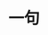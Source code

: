 <h1>一句</h1>

<script>
  const apiUrl = 'http://s.safe.360.cn/sapi/api',
    proxy = 'https://showtime.applinzi.com/proxy.php';
  let data = [];
  let scheduleEl = null;
  let scheduleElVan = null;
  let showTimeDelay = 15E3; // 每条句子展示时间
  let keyframesTime = 15; // 进度条关键帧时间间隔
  let timer = 0;
  let changeTimer = null;
  let resizeTimer = null;
  let el = document.getElementById('main');
  let h1 = el.getElementsByTagName('h1')[0];
  let canWidth = 0;

  function getAjax() {
    return new Promise((resolve, reject) => {
      const xmlhttp = new XMLHttpRequest();
      const url = proxy + '?url=' + apiUrl;
      xmlhttp.onreadystatechange = function() {
        if (xmlhttp.readyState == 4 && xmlhttp.status == 200) {
          resolve(JSON.parse(xmlhttp.responseText));
        }
      }
      xmlhttp.open("GET", url, true);
      xmlhttp.setRequestHeader("Content-Type", "application/x-www-form-urlencoded");
      xmlhttp.send();
    });
  }
  async function handelAjax() {
    const result = await getAjax();
    data = result.data.list;
    let midata = [];
    for (let i = 0; i < data.length; i++) {
      if ('mark_ext' in data[i] && data[i].mark_ext.length === 0) midata.push(data[i]); // 删除明星
    }
    data = midata;
    midata = [];
    for (let i = 0; i < data.length; i++) {

      // =======如有新增规则编辑此处即可=========
      const reg_filter = [' ', '｜', '—', '-', '→', '←', '▷', '◁', '『', '』']; // 在【内容】里可能会加的来源文字前后的字符 如'｜顾城《伞》'
      const link_txt_filter = ['点击查看来源', '》》', '查看来源', '『独白』', '>>']; // 需要清除的来源名
      // ======================================

      const link_txt = data[i].link_ext.link_txt;
      // 过滤内容开头的作者名
      const regStart = '^(' + reg_filter.join('|') + ')*(点击查看来源|' + link_txt + ')(' + reg_filter.join('|') + ')*';
      // 过滤内容结尾的作者名
      const regEnd = '\n?(' + reg_filter.join('|') + ')*(点击查看来源|' + link_txt + ')(' + reg_filter.join('|') + ')*$';
      // 过滤如 '点击查看来源' 的作者名
      const reg = new RegExp('(' + regStart + '|' + regEnd + ')', 'g')
      const link_txt_reg = new RegExp('.{0,2}(' + link_txt_filter.join('|') + ').{0,2}$', 'g');
      if (link_txt_reg.test(link_txt)) data[i].link_ext.link_txt = '';
      midata.push({
        'txt': data[i].txt.replace(reg, ''),
        'src': data[i].link_ext.link_txt,
        'pic': data[i].pic
      });
    }
    data = midata;
    console.log(data);
    showInit();
  }
  handelAjax();

  function showInit() {
    for (let i = 0; i <= data.length; i++) {
      if (i === data.length) {
        setTimeout(() => {
          handelAjax(); // 循环一次后重新请求数据
        }, i * showTimeDelay);
      } else {
        setTimeout(() => {
          changeShow(i); // 换下一句
        }, i * showTimeDelay);
      }
    }
  }

  function changeShow(id) {
    if (window.getComputedStyle) {
      canWidth = window.getComputedStyle(h1, null).width.split('px')[0];
    } else {
      canWidth = h1.currentStyle.width.split('px')[0];
    }
    let wrap = el.getElementsByClassName('content-wrap')[0];
    if (!wrap) {
      let scheduleCanvas = document.createElement('canvas');
      scheduleCanvas.className = 'scheduleCanvas';
      scheduleCanvas.setAttribute('width', canWidth);
      scheduleCanvas.setAttribute('height', 1);
      el.appendChild(scheduleCanvas);
      scheduleEl = scheduleCanvas;
      scheduleElVan = scheduleCanvas.getContext('2d');
      changeTimer = setInterval(changeSchedule, keyframesTime);

      wrap = document.createElement('div');
      wrap.className = 'content-wrap';
      el.appendChild(wrap);

      let content = document.createElement('p');
      content.innerText = data[id].txt;
      content.className = 'content';
      wrap.appendChild(content);

      let br = document.createElement('br');
      wrap.appendChild(br);

      let origin = document.createElement('p');
      origin.className = 'origin';
      if (data[id].src && data[id].src.length > 0) origin.innerHTML = '—— ' + data[id].src;
      else origin.innerHTML = '';
      wrap.appendChild(origin);
    } else {
      let content = wrap.getElementsByClassName('content')[0];
      let origin = wrap.getElementsByClassName('origin')[0];
      content.innerText = data[id].txt;
      if (data[id].src && data[id].src.length > 0) origin.innerHTML = '—— ' + data[id].src;
      else origin.innerHTML = '';
      clearInterval(changeTimer);
      timer = 0;
      scheduleElVan.clearRect(0, 0, scheduleEl.width, scheduleEl.height);
      changeTimer = setInterval(changeSchedule, keyframesTime);
    }
  }

  function changeSchedule() {
    timer = timer + keyframesTime >= showTimeDelay ? showTimeDelay : timer + keyframesTime;
    let newWidth = Math.floor(scheduleEl.width * timer / showTimeDelay);
    scheduleElVan.fillStyle = '#159957'; // 画笔颜色
    scheduleElVan.fillRect(0, 0, newWidth, 1);
  }
  window.onresize = () => {
    if (!resizeTimer) {
      if (window.getComputedStyle) {
        canWidth = window.getComputedStyle(h1, null).width.split('px')[0];
      } else {
        canWidth = h1.currentStyle.width.split('px')[0];
      }
      scheduleEl.setAttribute('width', canWidth);
      setTimeout(() => {
        resizeTimer = null;
      }, 50);
    }
  }
</script>
